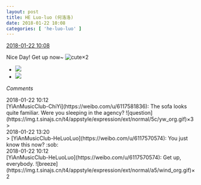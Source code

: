 ```yaml
---
layout: post
title: HE Luo-luo (何洛洛)
date: 2018-01-22 10:08
categories: [ 'he-luo-luo' ]
---
```


<div class="weibo-info">
  <a href="https://weibo.com/6117570574/FFvFUqlZB">2018-01-22 10:08</a>
</div>

Nice Day! Get up now~ ![cute](https://img.t.sinajs.cn/t4/appstyle/expression/ext/normal/14/tza_org.gif)×2

<!-- more -->

<ul class="weibo-pic-list-1">
  <li class="weibo-pic">
    <a href="http://wx1.sinaimg.cn/mw690/006G0Hz8gy1fnp5ss2vpnj31o02yokjn.jpg"><img src="http://wx1.sinaimg.cn/thumb150/006G0Hz8gy1fnp5ss2vpnj31o02yokjn.jpg"/></a>
  </li>
  <li class="weibo-pic">
    <a href="http://wx4.sinaimg.cn/mw690/006G0Hz8gy1fnp5swabjfj31o02yokjo.jpg"><img src="http://wx4.sinaimg.cn/thumb150/006G0Hz8gy1fnp5swabjfj31o02yokjo.jpg"/></a>
  </li>
</ul>

*Comments*

<div class="weibo-info">2018-01-22 10:12</div>
[YiAnMusicClub-ChiYi](https://weibo.com/u/6117581836): The sofa looks quite familiar. Were you sleeping in the agency? ![question](https://img.t.sinajs.cn/t4/appstyle/expression/ext/normal/5c/yw_org.gif)×3
> <div class="weibo-info">2018-01-22 13:20</div>
> [YiAnMusicClub-HeLuoLuo](https://weibo.com/u/6117570574): You just know this now? :sob:

<div class="weibo-info">2018-01-22 10:12</div>
[YiAnMusicClub-HeLuoLuo](https://weibo.com/u/6117570574): Get up, everybody. ![breeze](https://img.t.sinajs.cn/t4/appstyle/expression/ext/normal/a5/wind_org.gif)×2
